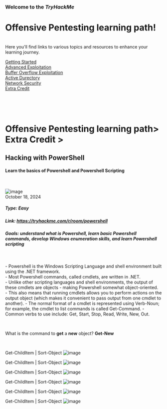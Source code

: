 ### Welcome to the *TryHackMe* <br>
# Offensive Pentesting learning path! 
<br>
Here you'll find links to various topics and resources to enhance your learning journey.
<br>

[Getting Started]()<br>
[Advanced Exploitation]()<br>
[Buffer Overflow Exploitation]()<br>
[Active Durectory]()<br>
[Network Security]()<br>
[Extra Credit]()<br>



<br>
<br>
<br>

# Offensive Pentesting learning path> Extra Credit >
## Hacking with PowerShell
#### Learn the basics of Powershell and Powershell Scripting
<br>

![image](https://github.com/user-attachments/assets/2f3c653d-ac14-4aae-bcdc-42e1f0941a37)
<br>
October 18, 2024
##### Type: Easy
##### Link: https://tryhackme.com/r/room/powershell
##### Goals: understand what is Powershell, learn basic Powershell commands, develop Windows enumeration skills, and learn Powershell scripting
<br>
<p> - Powershell is the Windows Scripting Language and shell environment built using the .NET framework. <br>
- Most Powershell commands, called cmdlets, are written in .NET.<br>
- Unlike other scripting languages and shell environments, the output of these cmdlets are objects - making Powershell somewhat object-oriented.<br>
- This also means that running cmdlets allows you to perform actions on the output object (which makes it convenient to pass output from one cmdlet to another). 
- The normal format of a cmdlet is represented using Verb-Noun; for example, the cmdlet to list commands is called Get-Command.
- Common verbs to use include: Get, Start, Stop, Read, Write, New, Out.</p>
<br>
<p>What is the command to <strong>get</strong> a <strong>new</strong> object?  <strong>Get-New</strong></p>
<br>

Get-ChildItem | Sort-Object
![image](https://github.com/user-attachments/assets/92a200ce-764a-4036-819b-82aea7a29f01)
<br>

Get-ChildItem | Sort-Object
![image](https://github.com/user-attachments/assets/fe5cd701-c90f-477f-bdf8-4ea1cc5da6fd)
<br>

Get-ChildItem | Sort-Object
![image](https://github.com/user-attachments/assets/f5bf744c-0eb6-4393-936c-1c70e2581757)
<br>

Get-ChildItem | Sort-Object
![image](https://github.com/user-attachments/assets/48c8ce83-c156-4bf2-b378-7b20425a2b9a)
<br>

Get-ChildItem | Sort-Object
![image](https://github.com/user-attachments/assets/616b6384-4a7c-42b4-ab00-65e06f0b6149)
<br>

Get-ChildItem | Sort-Object
![image](https://github.com/user-attachments/assets/dbd6bd81-8ce0-4b36-941e-92adb251303b)
<br>









